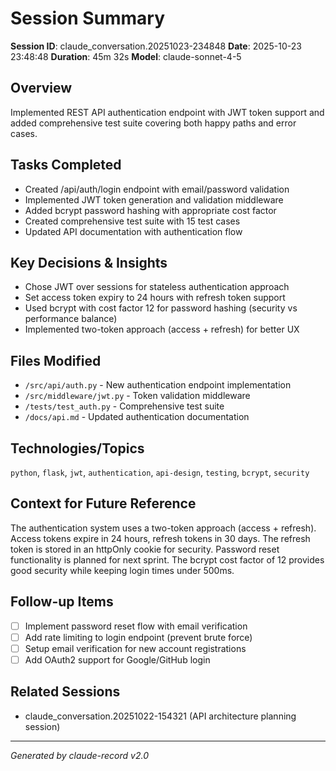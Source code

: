 # Session Summary
**Session ID**: claude_conversation.20251023-234848
**Date**: 2025-10-23 23:48:48
**Duration**: 45m 32s
**Model**: claude-sonnet-4-5

## Overview
Implemented REST API authentication endpoint with JWT token support
and added comprehensive test suite covering both happy paths and error cases.

## Tasks Completed
- Created /api/auth/login endpoint with email/password validation
- Implemented JWT token generation and validation middleware
- Added bcrypt password hashing with appropriate cost factor
- Created comprehensive test suite with 15 test cases
- Updated API documentation with authentication flow

## Key Decisions & Insights
- Chose JWT over sessions for stateless authentication approach
- Set access token expiry to 24 hours with refresh token support
- Used bcrypt with cost factor 12 for password hashing (security vs performance balance)
- Implemented two-token approach (access + refresh) for better UX

## Files Modified
- `/src/api/auth.py` - New authentication endpoint implementation
- `/src/middleware/jwt.py` - Token validation middleware
- `/tests/test_auth.py` - Comprehensive test suite
- `/docs/api.md` - Updated authentication documentation

## Technologies/Topics
`python`, `flask`, `jwt`, `authentication`, `api-design`, `testing`, `bcrypt`, `security`

## Context for Future Reference
The authentication system uses a two-token approach (access + refresh).
Access tokens expire in 24 hours, refresh tokens in 30 days. The refresh
token is stored in an httpOnly cookie for security. Password reset
functionality is planned for next sprint. The bcrypt cost factor of 12
provides good security while keeping login times under 500ms.

## Follow-up Items
- [ ] Implement password reset flow with email verification
- [ ] Add rate limiting to login endpoint (prevent brute force)
- [ ] Setup email verification for new account registrations
- [ ] Add OAuth2 support for Google/GitHub login

## Related Sessions
- claude_conversation.20251022-154321 (API architecture planning session)

---
*Generated by claude-record v2.0*
